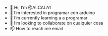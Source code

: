 - 👋 Hi, I’m @ALCALA1
- 👀 I’m interested in  programar con arduino
- 🌱 I’m currently learning a  a programar 
- 💞️ I’m looking to collaborate on  cualquier cosa
- 📫 How to reach me  email
<!---
ALCALA1/ALCALA1 is a ✨ special ✨ repository because its `README.md` (this file) appears on your GitHub profile.
You can click the Preview link to take a look at your changes.
--->
